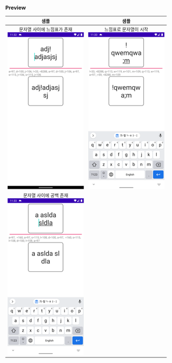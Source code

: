### Preview

| 샘플 | 샘플 |
| :----------------------------: | :----------------------------: |
| 문자열 사이에 느낌표가 존재<br /><img src="arts/sample1.png" /> | 느낌표로 문자열이 시작<br /><img src="arts/sample2.png" /> |
| 문자열 사이에 공백 존재<br /><img src="arts/sample3.png" /> |  |